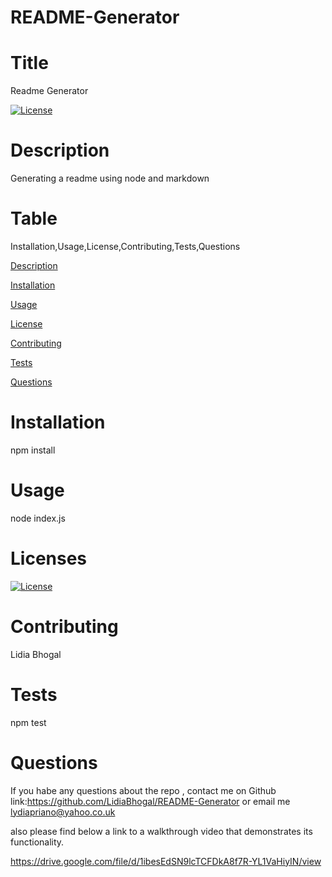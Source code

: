 # README-Generator


# Title

Readme Generator 



[![License](https://img.shields.io/badge/License-Apache_2.0-blue.svg)](https://opensource.org/licenses/Apache-2.0)


  


# Description

  Generating a readme using node and markdown



# Table

 Installation,Usage,License,Contributing,Tests,Questions


[Description](#description)

[Installation](#installation)

[Usage](#usage)

[License](#licenses)

[Contributing](#contributing)

[Tests](#ests)

[Questions](#questions)


# Installation

 npm install


# Usage 

node index.js


# Licenses 

[![License](https://img.shields.io/badge/License-Apache_2.0-blue.svg)](https://opensource.org/licenses/Apache-2.0)


# Contributing 

Lidia Bhogal


# Tests 

npm test


# Questions 

If you habe any questions about the repo , contact me on Github link:https://github.com/LidiaBhogal/README-Generator  or email me lydiapriano@yahoo.co.uk  

also please find below a link to a walkthrough video that demonstrates its functionality.


https://drive.google.com/file/d/1ibesEdSN9lcTCFDkA8f7R-YL1VaHiyIN/view

